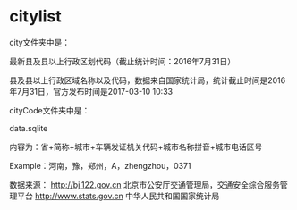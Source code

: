 # citylist

city文件夹中是：

最新县及县以上行政区划代码（截止统计时间：2016年7月31日）

县及县以上行政区域名称以及代码，数据来自国家统计局，统计截止时间是2016年7月31日，官方发布时间是2017-03-10 10:33


cityCode文件夹中是：

data.sqlite

内容为：省+简称+城市+车辆发证机关代码+城市名称拼音+城市电话区号

Example：河南，豫，郑州，A，zhengzhou，0371

数据来源：
http://bj.122.gov.cn 北京市公安厅交通管理局，交通安全综合服务管理平台
http://www.stats.gov.cn 中华人民共和国国家统计局
